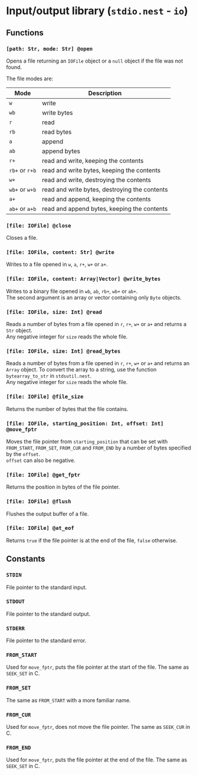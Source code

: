# Input/output library (`stdio.nest` - `io`)

## Functions

### `[path: Str, mode: Str] @open`

Opens a file returning an `IOFile` object or a `null` object if the file was not
found.

The file modes are:

| Mode           | Description                                   |
| -------------- | --------------------------------------------- |
| `w`            | write                                         |
| `wb`           | write bytes                                   |
| `r`            | read                                          |
| `rb`           | read bytes                                    |
| `a`            | append                                        |
| `ab`           | append bytes                                  |
| `r+`           | read and write, keeping the contents          |
| `rb+` or `r+b` | read and write bytes, keeping the contents    |
| `w+`           | read and write, destroying the contents       |
| `wb+` or `w+b` | read and write bytes, destroying the contents |
| `a+`           | read and append, keeping the contents         |
| `ab+` or `a+b` | read and append bytes, keeping the contents   |

### `[file: IOFile] @close`

Closes a file.

### `[file: IOFile, content: Str] @write`

Writes to a file opened in `w`, `a`, `r+`, `w+` or `a+`.

### `[file: IOFile, content: Array|Vector] @write_bytes`

Writes to a binary file opened in `wb`, `ab`, `rb+`, `wb+` or `ab+`.  
The second argument is an array or vector containing only `Byte` objects.

### `[file: IOFile, size: Int] @read`

Reads a number of bytes from a file opened in `r`, `r+`, `w+` or `a+` and returns
a `Str` object.  
Any negative integer for `size` reads the whole file.

### `[file: IOFile, size: Int] @read_bytes`

Reads a number of bytes from a file opened in `r`, `r+`, `w+` or `a+` and returns
an `Array` object. To convert the array to a string, use the function
`bytearray_to_str` in `stdsutil.nest`.  
Any negative integer for `size` reads the whole file.

### `[file: IOFile] @file_size`

Returns the number of bytes that the file contains.

### `[file: IOFile, starting_position: Int, offset: Int] @move_fptr`

Moves the file pointer from `starting_position` that can be set with
`FROM_START`, `FROM_SET`, `FROM_CUR` and `FROM_END` by a number of bytes
specified by the `offset`.  
`offset` can also be negative.

### `[file: IOFile] @get_fptr`

Returns the position in bytes of the file pointer.

### `[file: IOFile] @flush`

Flushes the output buffer of a file.

### `[file: IOFile] @at_eof`

Returns `true` if the file pointer is at the end of the file, `false` otherwise.

## Constants

### `STDIN`

File pointer to the standard input.

### `STDOUT`

File pointer to the standard output.

### `STDERR`

File pointer to the standard error.

### `FROM_START`

Used for `move_fptr`, puts the file pointer at the start of the file. The same
as `SEEK_SET` in C.

### `FROM_SET`

The same as `FROM_START` with a more familiar name.

### `FROM_CUR`

Used for `move_fptr`, does not move the file pointer. The same as `SEEK_CUR` in
C.

### `FROM_END`

Used for `move_fptr`, puts the file pointer at the end of the file. The same as
`SEEK_SET` in C.
